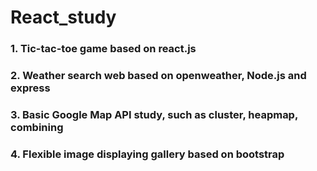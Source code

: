 # React_study
### 1. Tic-tac-toe game based on react.js
### 2. Weather search web based on openweather, Node.js and express
### 3. Basic Google Map API study, such as cluster, heapmap, combining
### 4. Flexible image displaying gallery based on bootstrap

